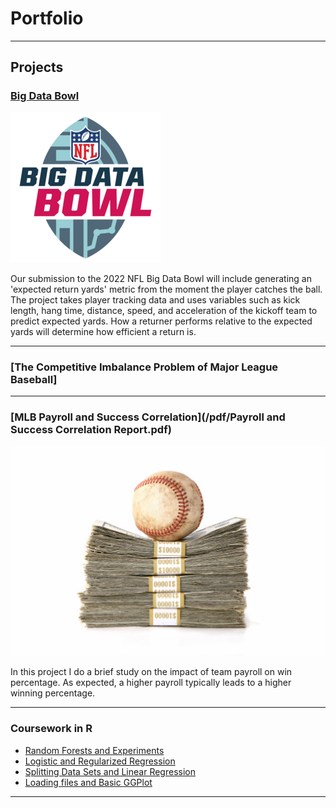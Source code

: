 # Portfolio

---

## Projects

### [Big Data Bowl](/sample_page)
<img src="images/bigdatabowl.png?raw=true"/>

Our submission to the 2022 NFL Big Data Bowl will include generating an 'expected return yards' metric from the moment the player catches the ball.  The project takes player tracking data and uses variables such as kick length, hang time, distance, speed, and acceleration of the kickoff team to predict expected yards.  How a returner performs relative to the expected yards will determine how efficient a return is. 

---

### [The Competitive Imbalance Problem of Major League Baseball]

---
### [MLB Payroll and Success Correlation](/pdf/Payroll and Success Correlation Report.pdf)
<img src="images/MLB money.jpeg?raw=true"/>

In this project I do a brief study on the impact of team payroll on win percentage.  As expected, a higher payroll typically leads to a higher winning percentage. 

---



### Coursework in R

- [Random Forests and Experiments](coursework/ProblemSet4.html)
- [Logistic and Regularized Regression](coursework/ProblemSet3.html)
- [Splitting Data Sets and Linear Regression](coursework/ProblemSet2.html)
- [Loading files and Basic GGPlot](/coursework/ProblemSet1.html)

---


